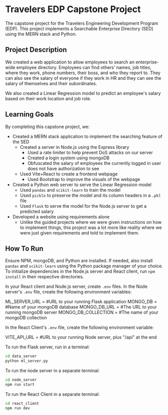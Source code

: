 # Travelers EDP Capstone Project
The capstone project for the Travelers Engineering Development Program (EDP). This project implements a Searchable Enterprise Directory (SED) using the MERN stack and Python.

## Project Description
We created a web application to allow employees to search an enterprise-wide employee directory. Employees can find others' names, job titles, where they work, phone numbers, their boss, and who they report to. They can also see the salary of everyone if they work in HR and they can see the salary of themselves and their subordinates.

We also created a Linear Regression model to predict an employee's salary based on their work location and job role.

## Learning Goals
By completing this capstone project, we:
- Created a MERN stack application to implement the searching feature of the SED
    - Created a server in Node.js using the Express library
        - Used a rate limiter to help prevent DoS attacks on our server
        - Created a login system using mongoDB
        - Obfuscated the salary of employees the currently logged in user does not have authorization to see
    - Used Vite+React to create a frontend webpage
        - Used Bootstrap to improve the visuals of the webpage
- Created a Python web server to serve the Linear Regression model
    - Used `pandas` and `scikit-learn` to train the model
    - Used `pickle` to preserve the model and its column headers in a `.pkl` file
    - Used `Flask` to serve the model for the Node.js server to get a predicted salary
- Developed a website using requirements alone
    - Unlike the guided projects where we were given instructions on how to implement things, this project was a lot more like reality where we were just given requirements and told to implement them.

## How To Run
Ensure NPM, mongoDB, and Python are installed. If needed, also install `pandas` and `scikit-learn` using the Python package manager of your choice. To initialize dependencies in the Node.js server and React client, run `npm install` in their respective directories.

In your React client and Node.js server, create `.env` files. In the Node server's `.env` file, create the following environment variables:

ML_SERVER_URL = #URL to your running Flask application
MONGO_DB = #Name of your mongoDB database
MONGO_DB_URL = #The URL to your running mongoDB server
MONGO_DB_COLLECTION = #The name of your mongoDB collection

In the React Client's `.env` file, create the following environment variable:

VITE_API_URL = #URL to your running Node server, plus "/api" at the end

To run the Flask server, run in a terminal:
```bash
cd data_server
python ml_server.py
```

To run the node server in a separate terminal:
```bash
cd node_server
npm run start
```

To run the React Client in a separate terminal:
```bash
cd react_client
npm run dev
```
